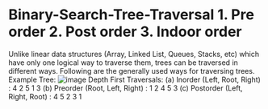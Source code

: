 # Binary-Search-Tree-Traversal 1. Pre order 2. Post order 3. Indoor order
Unlike linear data structures (Array, Linked List, Queues, Stacks, etc) which have only one logical way to traverse them, trees can be traversed in different ways. 
Following are the generally used ways for traversing trees.
Example Tree: 
![image](https://user-images.githubusercontent.com/69696459/132920201-e73273a0-df31-468b-8b2f-32c5c90c7f1c.png)
Depth First Traversals: 
(a) Inorder (Left, Root, Right) : 4 2 5 1 3 
(b) Preorder (Root, Left, Right) : 1 2 4 5 3 
(c) Postorder (Left, Right, Root) : 4 5 2 3 1

